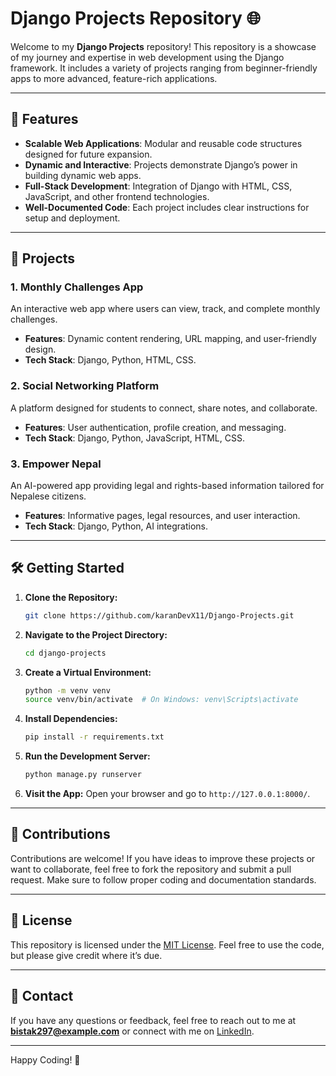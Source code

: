 # Django Projects Repository 🌐

Welcome to my **Django Projects** repository! This repository is a showcase of my journey and expertise in web development using the Django framework. It includes a variety of projects ranging from beginner-friendly apps to more advanced, feature-rich applications.

---

## 🌟 Features

- **Scalable Web Applications**: Modular and reusable code structures designed for future expansion.
- **Dynamic and Interactive**: Projects demonstrate Django’s power in building dynamic web apps.
- **Full-Stack Development**: Integration of Django with HTML, CSS, JavaScript, and other frontend technologies.
- **Well-Documented Code**: Each project includes clear instructions for setup and deployment.

---

## 📂 Projects

### 1. **Monthly Challenges App**

An interactive web app where users can view, track, and complete monthly challenges.

- **Features**: Dynamic content rendering, URL mapping, and user-friendly design.
- **Tech Stack**: Django, Python, HTML, CSS.

### 2. **Social Networking Platform**

A platform designed for students to connect, share notes, and collaborate.

- **Features**: User authentication, profile creation, and messaging.
- **Tech Stack**: Django, Python, JavaScript, HTML, CSS.

### 3. **Empower Nepal**

An AI-powered app providing legal and rights-based information tailored for Nepalese citizens.

- **Features**: Informative pages, legal resources, and user interaction.
- **Tech Stack**: Django, Python, AI integrations.

---

## 🛠️ Getting Started

1. **Clone the Repository:**
   ```bash
   git clone https://github.com/karanDevX11/Django-Projects.git
   ```
2. **Navigate to the Project Directory:**
   ```bash
   cd django-projects
   ```
3. **Create a Virtual Environment:**
   ```bash
   python -m venv venv
   source venv/bin/activate  # On Windows: venv\Scripts\activate
   ```
4. **Install Dependencies:**
   ```bash
   pip install -r requirements.txt
   ```
5. **Run the Development Server:**
   ```bash
   python manage.py runserver
   ```
6. **Visit the App:**
   Open your browser and go to `http://127.0.0.1:8000/`.

---

## 🤝 Contributions

Contributions are welcome! If you have ideas to improve these projects or want to collaborate, feel free to fork the repository and submit a pull request. Make sure to follow proper coding and documentation standards.

---

## 📜 License

This repository is licensed under the [MIT License](LICENSE). Feel free to use the code, but please give credit where it’s due.

---

## 📧 Contact

If you have any questions or feedback, feel free to reach out to me at **bistak297@example.com** or connect with me on [LinkedIn](https://www.linkedin.com/in/karan-bista-6200242a1?utm_source=share&utm_campaign=share_via&utm_content=profile&utm_medium=android_app).

---

Happy Coding! 🎉
